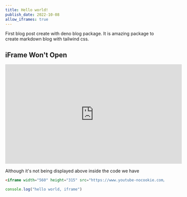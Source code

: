 ```yaml
---
title: Hello world!
publish_date: 2022-10-08
allow_iframes: true
---
```


First blog post create with deno blog package. It is amazing package to create markdown blog with tailwind css. 

## iFrame Won't Open

<iframe width="560" height="315" src="https://www.youtube-nocookie.com/embed/3NR9Spj0DmQ" title="YouTube video player" frameborder="0" allow="accelerometer; autoplay; clipboard-write; encrypted-media; gyroscope; picture-in-picture" allowfullscreen></iframe>


Although it's not being displayed above inside the code we have

```html
<iframe width="560" height="315" src="https://www.youtube-nocookie.com/embed/3NR9Spj0DmQ" title="YouTube video player" frameborder="0" allow="accelerometer; autoplay; clipboard-write; encrypted-media; gyroscope; picture-in-picture" allowfullscreen></iframe>
```


```javascript
console.log("hello world, iframe")
```